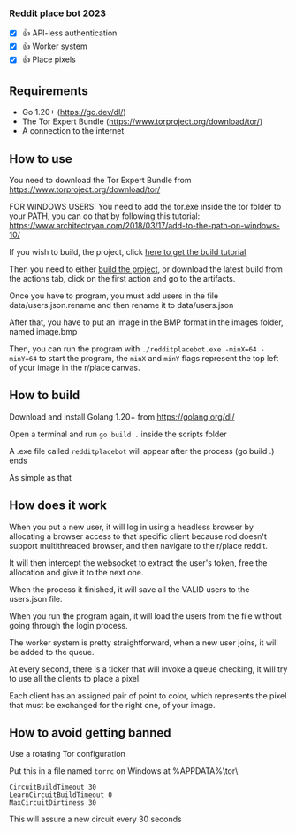 ### Reddit place bot 2023

- [x] 👍 API-less authentication
- [x] 👍 Worker system
- [x] 👍 Place pixels

## Requirements
- Go 1.20+ (https://go.dev/dl/)
- The Tor Expert Bundle (https://www.torproject.org/download/tor/)
- A connection to the internet

## How to use
You need to download the Tor Expert Bundle from https://www.torproject.org/download/tor/

FOR WINDOWS USERS: You need to add the tor.exe inside the tor folder to your PATH, you can do that by following this tutorial: https://www.architectryan.com/2018/03/17/add-to-the-path-on-windows-10/

If you wish to build, the project, click [here to get the build tutorial](#how-to-build)

Then you need to either [build the project](#how-to-build), or download the latest build from the actions tab, click on the first action and go to the artifacts.

Once you have to program, you must add users in the file data/users.json.rename and then rename it to data/users.json

After that, you have to put an image in the BMP format in the images folder, named image.bmp

Then, you can run the program with `./redditplacebot.exe -minX=64 -minY=64` to start the program, the `minX` and `minY` flags represent the top left of your image in the r/place canvas.

## How to build
Download and install Golang 1.20+ from https://golang.org/dl/

Open a terminal and run `go build .` inside the scripts folder

A .exe file called `redditplacebot` will appear after the process (go build .) ends

As simple as that

## How does it work
When you put a new user, it will log in using a headless browser by allocating a browser access to that specific client because rod doesn't support multithreaded browser, and then navigate to the r/place reddit.

It will then intercept the websocket to extract the user's token, free the allocation and give it to the next one.

When the process it finished, it will save all the VALID users to the users.json file.

When you run the program again, it will load the users from the file without going through the login process.

The worker system is pretty straightforward, when a new user joins, it will be added to the queue.

At every second, there is a ticker that will invoke a queue checking, it will try to use all the clients to place a pixel.

Each client has an assigned pair of point to color, which represents the pixel that must be exchanged for the right one, of your image.

## How to avoid getting banned
Use a rotating Tor configuration

Put this in a file named `torrc` on Windows at %APPDATA%\tor\
```
CircuitBuildTimeout 30
LearnCircuitBuildTimeout 0 
MaxCircuitDirtiness 30
```
This will assure a new circuit every 30 seconds
